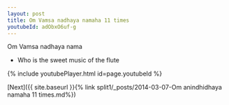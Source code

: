 ```yaml
---
layout: post
title: Om Vamsa nadhaya namaha 11 times
youtubeId: adObxO6uf-g
---
```

 
 
Om Vamsa nadhaya nama 
 
 -  Who is the sweet music of the flute 
 
  
 
  
 
 
 
 
 
 


{% include youtubePlayer.html id=page.youtubeId %}
 
[Next]({{ site.baseurl }}{% link  split1/_posts/2014-03-07-Om anindhidhaya namaha 11 times.md%})
 
